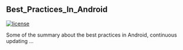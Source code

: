 ## Best_Practices_In_Android

[![license](https://img.shields.io/packagist/l/doctrine/orm.svg)](https://github.com/Yuziquan/Best_Practices_In_Android/blob/master/LICENSE)

Some of the summary about the best practices in Android, continuous updating ...
